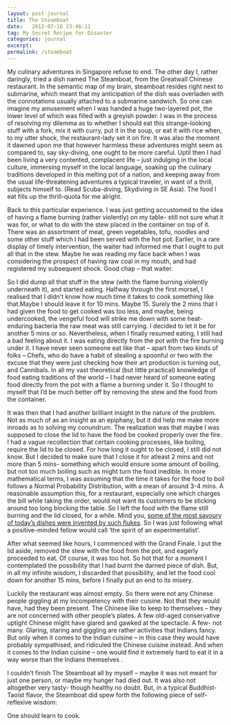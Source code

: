 ```yaml
---
layout: post-journal
title: The Steamboat
date:   2012-07-16 23:46:11
tag: My Secret Recipe for Disaster
categories: journal
excerpt: 
permalink: /steamboat
---
```



My culinary adventures in Singapore refuse to end. The other day I, rather daringly, tried a dish named The Steamboat, from the Greatwall Chinese restaurant. In the semantic map of my brain, steamboat resides right next to submarine, which meant that my anticipation of the dish was overladen with the connotations usually attached to a submarine sandwich. So one can imagine my amusement when I was handed a huge two-layered pot, the lower level of which was filled with a greyish powder. I was in the process of resolving my dilemma as to whether I should eat this strange-looking stuff with a fork, mix it with curry, put it in the soup, or eat it with rice when, to my utter shock, the restaurant-lady set it on fire. It was also the moment it dawned upon me that however harmless these adventures might seem as compared to, say sky-diving, one ought to be more careful. Uptil then I had been living a very contented, complacent life – just indulging in the local culture, immersing myself in the local language, soaking up the culinary traditions developed in this melting pot of a nation, and keeping away from the usual life-threatening adventures a typical traveler, in want of a thrill, subjects himself to. (Read Scuba-diving, Skydiving in SE Asia). The food I eat fills up the thrill-quota for me alright.

Back to this particular experience. I was just getting accustomed to the idea of having a flame burning (rather violently) on my table- still not sure what it was for, or what to do with the stew placed in the container on top of it. There was an assortment of meat, green vegetables, tofu, noodles and some other stuff which I had been served with the hot pot. Earlier, in a rare display of timely intervention, the waiter had informed me that I ought to put all that in the stew. Maybe he was reading my face back when I was considering the prospect of having raw coal in my mouth, and had registered my subsequent shock. Good chap – that waiter.

So I did dump all that stuff in the stew (with the flame burning violently underneath it), and started eating. Halfway through the first morsel, I realised that I didn't know how much time it takes to cook something like that.Maybe I should leave it for 10 mins. Maybe 15. Surely the 2 mins that I had given the food to get cooked was too less, and maybe, being undercooked, the vengeful food will strike me down with some heat-enduring bacteria the raw meat was still carrying. I decided to let it be for another 5 mins or so. Nevertheless, when I finally resumed  eating, I still had a bad feeling about it. I was eating directly from the pot with the fire burning under it. I have never seen someone eat like that – apart from two kinds of folks – Chefs, who do have a habit of stealing a spoonful or two with the excuse that they were just checking how their art production is turning out, and Cannibals. In all my vast theoretical (but little practical) knowledge of food eating traditions of the world – I had never heard of someone eating food directly from the pot with a flame a burning under it. So I thought to myself that I’d be much better off by removing the stew and the food from the container.

It was then that I had another brilliant insight in the nature of the problem. Not as much of as an insight as an epiphany, but it did help me make more inroads as to solving my conundrum. The realization was that maybe I was supposed to close the lid to have the food be cooked properly over the fire. I had a vague recollection that certain cooking processes, like boiling, require the lid to be closed. For how long it ought to be closed, I still did not know. But I decided to make sure that I close it for atleast 2 mins and not more than 5 mins- something which would ensure some amount of boiling, but not too much boiling such as might turn the food inedible. In more mathematical terms, I was assuming that the time it takes for the food to boil follows a Normal Probability Distribution, with a mean of around 3-4 mins. A reasonable assumption this, for a restaurant, especially one which charges the bill while taking the order, would not want its customers to be sticking around too long blocking the table. So I left the food with the flame still burning and the lid closed, for a while. Mind you, [some of the most savoury of today’s dishes were invented by such flukes](http://www.slashfood.com/2009/04/20/foods-invented-by-accident/). So I was just following what a positive-minded fellow would call ‘the spirit of an experimentalist’.

After what seemed like hours, I commenced with the Grand Finale. I put the lid aside, removed the stew with the food from the pot, and eagerly proceeded to eat. Of course, it was too hot. So hot that for a moment I contemplated the possibility that I had burnt the darned piece of dish. But, in all my infinite wisdom, I discarded that possibility, and let the food cool down for another 15 mins, before I finally put an end to its misery.

Luckily the restaurant was almost empty. So there were not any Chinese people giggling at my incompetency with their cuisine. Not that they would have, had they been present. The Chinese like to keep to themselves – they are not concerned with other people’s plates. A few old-aged conservative uptight Chinese might have glared and gawked at the spectacle. A few- not many. Glaring, staring and giggling are rather activities that Indians fancy. But only when it comes to the Indian cuisine – in this case they would have probably sympathised, and ridiculed the Chinese cuisine instead.
And when it comes to the Indian cuisine – one would find it extremely hard to eat it in a way worse than the Indians themselves .

I couldn’t finish The Steamboat all by myself – maybe it was not meant for just one person, or maybe my hunger had died out. It was also not altogether very tasty- though healthy no doubt. But, in a typical Buddhist-Taoist flavor, the Steamboat did spew forth the following piece of self-reflexive wisdom:

One should learn to cook.